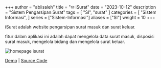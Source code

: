 +++
author = "abiisaleh"
title = "✉ iSurat"
date = "2023-10-12"
description = "Sistem Pengarsipan Surat"
tags = [
    "SI", "surat"
]
categories = [
    "Sistem Informasi",
]
series = ["Sistem-Informasi"]
aliases = ["SI"]
weight = 10
+++

iSurat adalah website pengarsipan surat masuk dan surat keluar.

fitur dalam aplikasi ini adalah dapat mengelola data surat masuk, disposisi surat masuk, mengelola bidang dan mengelola surat keluar.

![homepage isurat](https://i.ibb.co/fM2VwLR/Web-capture-22-10-2023-145528-isurat-com.jpg "homepage isurat")

[Demo](https://isurat.com) | [Source Code](https://github.com/abiisaleh/laravel-hans)

